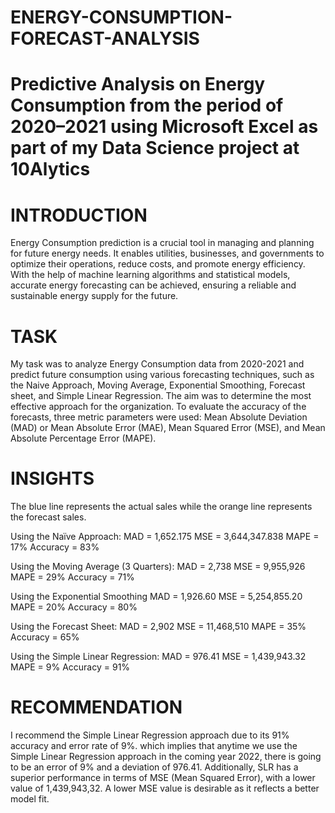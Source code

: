 # ENERGY-CONSUMPTION-FORECAST-ANALYSIS
# Predictive Analysis on Energy Consumption from the period of 2020–2021 using Microsoft Excel as part of my Data Science project at 10Alytics

# INTRODUCTION
Energy Consumption prediction is a crucial tool in managing and planning for future energy needs. It enables utilities, businesses, and governments to optimize their operations, reduce costs, and promote energy efficiency. With the help of machine learning algorithms and statistical models, accurate energy forecasting can be achieved, ensuring a reliable and sustainable energy supply for the future.

# TASK
My task was to analyze Energy Consumption data from 2020-2021 and predict future consumption using various forecasting techniques, such as the Naive Approach, Moving Average, Exponential Smoothing, Forecast sheet, and Simple Linear Regression. The aim was to determine the most effective approach for the organization. To evaluate the accuracy of the forecasts, three metric parameters were used: Mean Absolute Deviation (MAD) or Mean Absolute Error (MAE), Mean Squared Error (MSE), and Mean Absolute Percentage Error (MAPE).

# INSIGHTS
The blue line represents the actual sales while the orange line represents the forecast sales. 

Using the Naïve Approach:
MAD = 1,652.175
MSE = 3,644,347.838
MAPE = 17%
Accuracy = 83%
 
Using the Moving Average (3 Quarters):
MAD = 2,738
MSE = 9,955,926
MAPE = 29%
Accuracy = 71%

Using the Exponential Smoothing 
MAD = 1,926.60
MSE = 5,254,855.20 
MAPE = 20%
Accuracy = 80%

Using the Forecast Sheet:
MAD = 2,902
MSE = 11,468,510
MAPE = 35%
Accuracy = 65% 
 
Using the Simple Linear Regression:
MAD = 976.41
MSE = 1,439,943.32 
MAPE = 9%
Accuracy = 91%
  
# RECOMMENDATION
I recommend the Simple Linear Regression approach due to its 91% accuracy and error rate of 9%. which implies that anytime we use the Simple Linear Regression approach in the coming year 2022, there is going to be an error of 9% and a deviation of 976.41. Additionally, SLR has a superior performance in terms of MSE (Mean Squared Error), with a lower value of 1,439,943,32. A lower MSE value is desirable as it reflects a better model fit.
